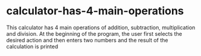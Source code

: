 # calculator-has-4-main-operations
This calculator has 4 main operations of addition, subtraction, multiplication and division. At the beginning of the program, the user first selects the desired action and then enters two numbers and the result of the calculation is printed
